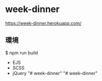 # week-dinner
https://week-dinner.herokuapp.com/

## 環境
$ npm run build

- EJS
- SCSS
- jQuery
"# week-dinner" 
"# week-dinner" 
